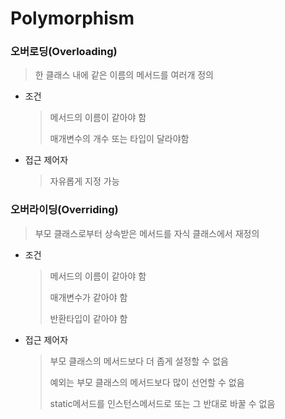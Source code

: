 # Polymorphism



### 오버로딩(Overloading)

> 한 클래스 내에 같은 이름의 메서드를 여러개 정의

* 조건

  > 메서드의 이름이 같아야 함
  >
  > 매개변수의 개수 또는 타입이 달라야함

* 접근 제어자

  > 자유롭게 지정 가능



### 오버라이딩(Overriding)

> 부모 클래스로부터 상속받은 메서드를 자식 클래스에서 재정의

* 조건

  > 메서드의 이름이 같아야 함
  >
  > 매개변수가 같아야 함
  >
  > 반환타입이 같아야 함

* 접근 제어자

  > 부모 클래스의 메서드보다 더 좁게 설정할 수 없음
  >
  > 예외는 부모 클래스의 메서드보다 많이 선언할 수 없음
  >
  > static메서드를 인스턴스메서드로 또는 그 반대로 바꿀 수 없음